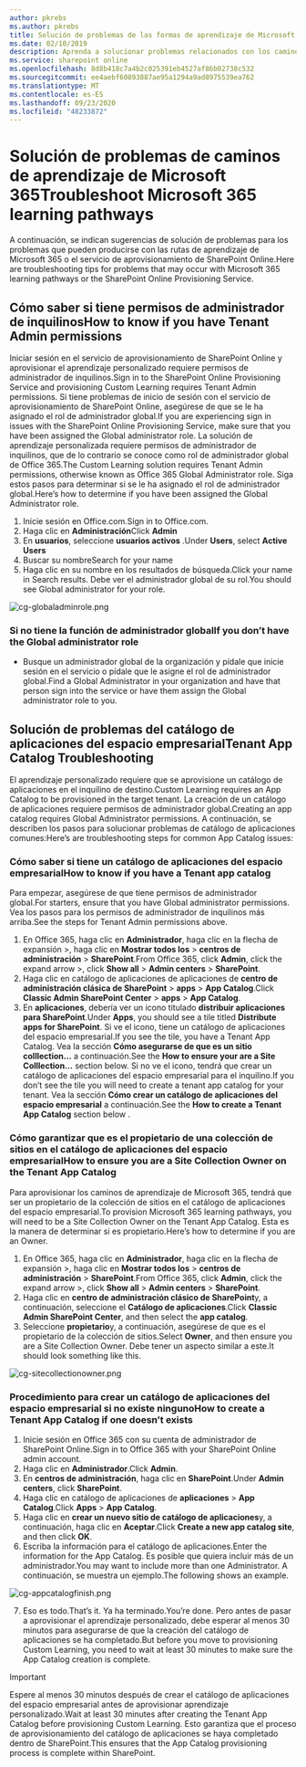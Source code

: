 ```yaml
---
author: pkrebs
ms.author: pkrebs
title: Solución de problemas de las formas de aprendizaje de Microsoft 365
ms.date: 02/10/2019
description: Aprenda a solucionar problemas relacionados con los caminos de aprendizaje de Microsoft 365
ms.service: sharepoint online
ms.openlocfilehash: 8d8b418c7a4b2c025391eb4527af86b02738c532
ms.sourcegitcommit: ee4aebf60893887ae95a1294a9ad8975539ea762
ms.translationtype: MT
ms.contentlocale: es-ES
ms.lasthandoff: 09/23/2020
ms.locfileid: "48233872"
---
```

# <a name="troubleshoot-microsoft-365-learning-pathways"></a><span data-ttu-id="744b2-103">Solución de problemas de caminos de aprendizaje de Microsoft 365</span><span class="sxs-lookup"><span data-stu-id="744b2-103">Troubleshoot Microsoft 365 learning pathways</span></span>

<span data-ttu-id="744b2-104">A continuación, se indican sugerencias de solución de problemas para los problemas que pueden producirse con las rutas de aprendizaje de Microsoft 365 o el servicio de aprovisionamiento de SharePoint Online.</span><span class="sxs-lookup"><span data-stu-id="744b2-104">Here are troubleshooting tips for problems that may occur with Microsoft 365 learning pathways or the SharePoint Online Provisioning Service.</span></span>

## <a name="how-to-know-if-you-have-tenant-admin-permissions"></a><span data-ttu-id="744b2-105">Cómo saber si tiene permisos de administrador de inquilinos</span><span class="sxs-lookup"><span data-stu-id="744b2-105">How to know if you have Tenant Admin permissions</span></span>

<span data-ttu-id="744b2-106">Iniciar sesión en el servicio de aprovisionamiento de SharePoint Online y aprovisionar el aprendizaje personalizado requiere permisos de administrador de inquilinos.</span><span class="sxs-lookup"><span data-stu-id="744b2-106">Sign in to the SharePoint Online Provisioning Service and provisioning Custom Learning requires Tenant Admin permissions.</span></span> <span data-ttu-id="744b2-107">Si tiene problemas de inicio de sesión con el servicio de aprovisionamiento de SharePoint Online, asegúrese de que se le ha asignado el rol de administrador global.</span><span class="sxs-lookup"><span data-stu-id="744b2-107">If you are experiencing sign in issues with the SharePoint Online Provisioning Service, make sure that you have been assigned the Global administrator role.</span></span> <span data-ttu-id="744b2-108">La solución de aprendizaje personalizada requiere permisos de administrador de inquilinos, que de lo contrario se conoce como rol de administrador global de Office 365.</span><span class="sxs-lookup"><span data-stu-id="744b2-108">The Custom Learning solution requires Tenant Admin permissions, otherwise known as Office 365 Global Administrator role.</span></span> <span data-ttu-id="744b2-109">Siga estos pasos para determinar si se le ha asignado el rol de administrador global.</span><span class="sxs-lookup"><span data-stu-id="744b2-109">Here’s how to determine if you have been assigned the Global Administrator role.</span></span>

1.  <span data-ttu-id="744b2-110">Inicie sesión en Office.com.</span><span class="sxs-lookup"><span data-stu-id="744b2-110">Sign in to Office.com.</span></span>
2.  <span data-ttu-id="744b2-111">Haga clic en **Administración**</span><span class="sxs-lookup"><span data-stu-id="744b2-111">Click **Admin**</span></span>
3.  <span data-ttu-id="744b2-112">En **usuarios**, seleccione **usuarios activos** .</span><span class="sxs-lookup"><span data-stu-id="744b2-112">Under **Users**, select **Active Users**</span></span>
4.  <span data-ttu-id="744b2-113">Buscar su nombre</span><span class="sxs-lookup"><span data-stu-id="744b2-113">Search for your name</span></span>
5.  <span data-ttu-id="744b2-114">Haga clic en su nombre en los resultados de búsqueda.</span><span class="sxs-lookup"><span data-stu-id="744b2-114">Click your name in Search results.</span></span> <span data-ttu-id="744b2-115">Debe ver el administrador global de su rol.</span><span class="sxs-lookup"><span data-stu-id="744b2-115">You should see Global administrator for your role.</span></span>

![cg-globaladminrole.png](media/cg-globaladminrole.png)

### <a name="if-you-dont-have-the-global-administrator-role"></a><span data-ttu-id="744b2-117">Si no tiene la función de administrador global</span><span class="sxs-lookup"><span data-stu-id="744b2-117">If you don’t have the Global administrator role</span></span>
- <span data-ttu-id="744b2-118">Busque un administrador global de la organización y pídale que inicie sesión en el servicio o pídale que le asigne el rol de administrador global.</span><span class="sxs-lookup"><span data-stu-id="744b2-118">Find a Global Administrator in your organization and have that person sign into the service or have them assign the Global administrator role to you.</span></span>

## <a name="tenant-app-catalog-troubleshooting"></a><span data-ttu-id="744b2-119">Solución de problemas del catálogo de aplicaciones del espacio empresarial</span><span class="sxs-lookup"><span data-stu-id="744b2-119">Tenant App Catalog Troubleshooting</span></span>
<span data-ttu-id="744b2-120">El aprendizaje personalizado requiere que se aprovisione un catálogo de aplicaciones en el inquilino de destino.</span><span class="sxs-lookup"><span data-stu-id="744b2-120">Custom Learning requires an App Catalog to be provisioned in the target tenant.</span></span> <span data-ttu-id="744b2-121">La creación de un catálogo de aplicaciones requiere permisos de administrador global.</span><span class="sxs-lookup"><span data-stu-id="744b2-121">Creating an app catalog requires Global Administrator permissions.</span></span> <span data-ttu-id="744b2-122">A continuación, se describen los pasos para solucionar problemas de catálogo de aplicaciones comunes:</span><span class="sxs-lookup"><span data-stu-id="744b2-122">Here’s are troubleshooting steps for common App Catalog issues:</span></span>

### <a name="how-to-know-if-you-have-a-tenant-app-catalog"></a><span data-ttu-id="744b2-123">Cómo saber si tiene un catálogo de aplicaciones del espacio empresarial</span><span class="sxs-lookup"><span data-stu-id="744b2-123">How to know if you have a Tenant app catalog</span></span> 
<span data-ttu-id="744b2-124">Para empezar, asegúrese de que tiene permisos de administrador global.</span><span class="sxs-lookup"><span data-stu-id="744b2-124">For starters, ensure that you have Global administrator permissions.</span></span> <span data-ttu-id="744b2-125">Vea los pasos para los permisos de administrador de inquilinos más arriba.</span><span class="sxs-lookup"><span data-stu-id="744b2-125">See the steps for Tenant Admin permissions above.</span></span>

1. <span data-ttu-id="744b2-126">En Office 365, haga clic en **Administrador**, haga clic en la flecha de expansión >, haga clic en **Mostrar todos los**  >  **centros de administración**  >  **SharePoint**.</span><span class="sxs-lookup"><span data-stu-id="744b2-126">From Office 365, click **Admin**, click the expand arrow >, click **Show all** > **Admin centers** > **SharePoint**.</span></span>
2. <span data-ttu-id="744b2-127">Haga clic en catálogo de aplicaciones de aplicaciones de **centro de administración clásica de SharePoint**  >  **apps**  >  **App Catalog**.</span><span class="sxs-lookup"><span data-stu-id="744b2-127">Click **Classic Admin SharePoint Center** > **apps** > **App Catalog**.</span></span>
3. <span data-ttu-id="744b2-128">En **aplicaciones**, debería ver un icono titulado **distribuir aplicaciones para SharePoint**.</span><span class="sxs-lookup"><span data-stu-id="744b2-128">Under **Apps**, you should see a tile titled **Distribute apps for SharePoint**.</span></span> <span data-ttu-id="744b2-129">Si ve el icono, tiene un catálogo de aplicaciones del espacio empresarial.</span><span class="sxs-lookup"><span data-stu-id="744b2-129">If you see the tile, you have a Tenant App Catalog.</span></span> <span data-ttu-id="744b2-130">Vea la sección **Cómo asegurarse de que es un sitio colllection...** a continuación.</span><span class="sxs-lookup"><span data-stu-id="744b2-130">See the **How to ensure your are a Site Colllection...** section below.</span></span> <span data-ttu-id="744b2-131">Si no ve el icono, tendrá que crear un catálogo de aplicaciones del espacio empresarial para el inquilino.</span><span class="sxs-lookup"><span data-stu-id="744b2-131">If you don’t see the tile you will need to create a tenant app catalog for your tenant.</span></span> <span data-ttu-id="744b2-132">Vea la sección **Cómo crear un catálogo de aplicaciones del espacio empresarial** a continuación.</span><span class="sxs-lookup"><span data-stu-id="744b2-132">See the **How to create a Tenant App Catalog** section below .</span></span>

### <a name="how-to-ensure-you-are-a-site-collection-owner-on-the-tenant-app-catalog"></a><span data-ttu-id="744b2-133">Cómo garantizar que es el propietario de una colección de sitios en el catálogo de aplicaciones del espacio empresarial</span><span class="sxs-lookup"><span data-stu-id="744b2-133">How to ensure you are a Site Collection Owner on the Tenant App Catalog</span></span> 
<span data-ttu-id="744b2-134">Para aprovisionar los caminos de aprendizaje de Microsoft 365, tendrá que ser un propietario de la colección de sitios en el catálogo de aplicaciones del espacio empresarial.</span><span class="sxs-lookup"><span data-stu-id="744b2-134">To provision Microsoft 365 learning pathways, you will need to be a Site Collection Owner on the Tenant App Catalog.</span></span> <span data-ttu-id="744b2-135">Esta es la manera de determinar si es propietario.</span><span class="sxs-lookup"><span data-stu-id="744b2-135">Here’s how to determine if you are an Owner.</span></span>

1. <span data-ttu-id="744b2-136">En Office 365, haga clic en **Administrador**, haga clic en la flecha de expansión >, haga clic en **Mostrar todos los**  >  **centros de administración**  >  **SharePoint**.</span><span class="sxs-lookup"><span data-stu-id="744b2-136">From Office 365, click **Admin**, click the expand arrow >, click **Show all** > **Admin centers** > **SharePoint**.</span></span>
2. <span data-ttu-id="744b2-137">Haga clic en **centro de administración clásico de SharePoint**y, a continuación, seleccione el **Catálogo de aplicaciones**.</span><span class="sxs-lookup"><span data-stu-id="744b2-137">Click **Classic Admin SharePoint Center**, and then select the **app catalog**.</span></span>
3. <span data-ttu-id="744b2-138">Seleccione **propietario**y, a continuación, asegúrese de que es el propietario de la colección de sitios.</span><span class="sxs-lookup"><span data-stu-id="744b2-138">Select **Owner**, and then ensure you are a Site Collection Owner.</span></span> <span data-ttu-id="744b2-139">Debe tener un aspecto similar a este.</span><span class="sxs-lookup"><span data-stu-id="744b2-139">It should look something like this.</span></span>
 
![cg-sitecollectionowner.png](media/cg-sitecollectionowner.png)

### <a name="how-to-create-a-tenant-app-catalog-if-one-doesnt-exists"></a><span data-ttu-id="744b2-141">Procedimiento para crear un catálogo de aplicaciones del espacio empresarial si no existe ninguno</span><span class="sxs-lookup"><span data-stu-id="744b2-141">How to create a Tenant App Catalog if one doesn’t exists</span></span> 
1. <span data-ttu-id="744b2-142">Inicie sesión en Office 365 con su cuenta de administrador de SharePoint Online.</span><span class="sxs-lookup"><span data-stu-id="744b2-142">Sign in to Office 365 with your SharePoint Online admin account.</span></span>
2. <span data-ttu-id="744b2-143">Haga clic en **Administrador**.</span><span class="sxs-lookup"><span data-stu-id="744b2-143">Click **Admin**.</span></span>
3. <span data-ttu-id="744b2-144">En **centros de administración**, haga clic en **SharePoint**.</span><span class="sxs-lookup"><span data-stu-id="744b2-144">Under **Admin centers**, click **SharePoint**.</span></span> 
4. <span data-ttu-id="744b2-145">Haga clic en catálogo de aplicaciones de **aplicaciones**  >  **App Catalog**.</span><span class="sxs-lookup"><span data-stu-id="744b2-145">Click **Apps** > **App Catalog**.</span></span>
5. <span data-ttu-id="744b2-146">Haga clic en **crear un nuevo sitio de catálogo de aplicaciones**y, a continuación, haga clic en **Aceptar**.</span><span class="sxs-lookup"><span data-stu-id="744b2-146">Click **Create a new app catalog site**, and then click **OK**.</span></span> 
6.  <span data-ttu-id="744b2-147">Escriba la información para el catálogo de aplicaciones.</span><span class="sxs-lookup"><span data-stu-id="744b2-147">Enter the information for the App Catalog.</span></span> <span data-ttu-id="744b2-148">Es posible que quiera incluir más de un administrador.</span><span class="sxs-lookup"><span data-stu-id="744b2-148">You may want to include more than one Administrator.</span></span> <span data-ttu-id="744b2-149">A continuación, se muestra un ejemplo.</span><span class="sxs-lookup"><span data-stu-id="744b2-149">The following shows an example.</span></span>  

![cg-appcatalogfinish.png](media/cg-appcatalogfinish.png)

7.  <span data-ttu-id="744b2-151">Eso es todo.</span><span class="sxs-lookup"><span data-stu-id="744b2-151">That’s it.</span></span> <span data-ttu-id="744b2-152">Ya ha terminado.</span><span class="sxs-lookup"><span data-stu-id="744b2-152">You’re done.</span></span> <span data-ttu-id="744b2-153">Pero antes de pasar a aprovisionar el aprendizaje personalizado, debe esperar al menos 30 minutos para asegurarse de que la creación del catálogo de aplicaciones se ha completado.</span><span class="sxs-lookup"><span data-stu-id="744b2-153">But before you move to provisioning Custom Learning, you need to wait at least 30 minutes to make sure the App Catalog creation is complete.</span></span> 

> [!IMPORTANT]
> <span data-ttu-id="744b2-154">Espere al menos 30 minutos después de crear el catálogo de aplicaciones del espacio empresarial antes de aprovisionar aprendizaje personalizado.</span><span class="sxs-lookup"><span data-stu-id="744b2-154">Wait at least 30 minutes after creating the Tenant App Catalog before provisioning Custom Learning.</span></span> <span data-ttu-id="744b2-155">Esto garantiza que el proceso de aprovisionamiento del catálogo de aplicaciones se haya completado dentro de SharePoint.</span><span class="sxs-lookup"><span data-stu-id="744b2-155">This ensures that the App Catalog provisioning process is complete within SharePoint.</span></span> 